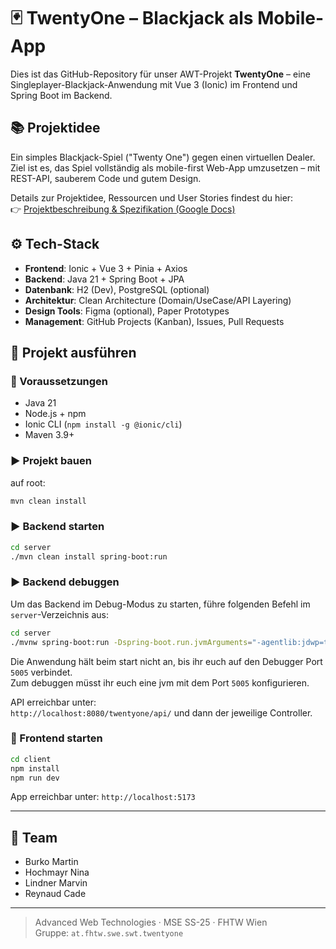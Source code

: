 # 🃏 TwentyOne – Blackjack als Mobile-App

Dies ist das GitHub-Repository für unser AWT-Projekt **TwentyOne** – eine Singleplayer-Blackjack-Anwendung mit Vue 3 (Ionic) im Frontend und Spring Boot im Backend.

## 📚 Projektidee

Ein simples Blackjack-Spiel ("Twenty One") gegen einen virtuellen Dealer.  
Ziel ist es, das Spiel vollständig als mobile-first Web-App umzusetzen – mit REST-API, sauberem Code und gutem Design.

Details zur Projektidee, Ressourcen und User Stories findest du hier:  
👉 [Projektbeschreibung & Spezifikation (Google Docs)](https://docs.google.com/document/d/1y2g-sIxQuOhFQXfiXVY2fNWwhQiEoZoPI1cMuAEVLB4/edit?usp=sharing)

## ⚙️ Tech-Stack

- **Frontend**: Ionic + Vue 3 + Pinia + Axios
- **Backend**: Java 21 + Spring Boot + JPA
- **Datenbank**: H2 (Dev), PostgreSQL (optional)
- **Architektur**: Clean Architecture (Domain/UseCase/API Layering)
- **Design Tools**: Figma (optional), Paper Prototypes
- **Management**: GitHub Projects (Kanban), Issues, Pull Requests

## 🚀 Projekt ausführen

### 🔧 Voraussetzungen

- Java 21
- Node.js + npm
- Ionic CLI (`npm install -g @ionic/cli`)
- Maven 3.9+

### ▶️ Projekt bauen

auf root:

```bash
mvn clean install
```

### ▶️ Backend starten

```bash
cd server
./mvn clean install spring-boot:run
```

### ▶️ Backend debuggen

Um das Backend im Debug-Modus zu starten, führe folgenden Befehl im `server`-Verzeichnis aus:

```bash
cd server
./mvnw spring-boot:run -Dspring-boot.run.jvmArguments="-agentlib:jdwp=transport=dt_socket,server=y,suspend=n,address=*:5005"
```

Die Anwendung hält beim start nicht an, bis ihr euch auf den Debugger Port `5005` verbindet.  
Zum debuggen müsst ihr euch eine jvm mit dem Port `5005` konfigurieren. 

API erreichbar unter:  
`http://localhost:8080/twentyone/api/` und dann der jeweilige Controller.


### 📱 Frontend starten

```bash
cd client
npm install
npm run dev
```

App erreichbar unter: `http://localhost:5173`

---


## 👥 Team

- Burko Martin
- Hochmayr Nina
- Lindner Marvin
- Reynaud Cade

---

> Advanced Web Technologies · MSE SS-25 · FHTW Wien  
> Gruppe: `at.fhtw.swe.swt.twentyone`
